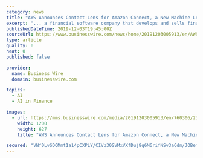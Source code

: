 ```yaml
---
category: news
title: "AWS Announces Contact Lens for Amazon Connect, a New Machine Learning-Powered Analytics Capability for Customers to Better Assess Call Contacts"
excerpt: "... a financial software company that develops and sells financial, accounting, and tax preparation software and related services for small businesses, accountants, and individuals. “As Intuit embarks on our next transformation into an AI-driven expert platform, using machine learning is critical to helping our customers make data-driven ..."
publishedDateTime: 2019-12-03T19:45:00Z
sourceUrl: https://www.businesswire.com/news/home/20191203005913/en/AWS-Announces-Contact-Lens-Amazon-Connect-New
type: article
quality: 0
heat: 0
published: false

provider:
  name: Business Wire
  domain: businesswire.com

topics:
  - AI
  - AI in Finance

images:
  - url: https://mms.businesswire.com/media/20191203005913/en/760306/23/4128669cAWS_logo_RGB.jpg
    width: 1200
    height: 627
    title: "AWS Announces Contact Lens for Amazon Connect, a New Machine Learning-Powered Analytics Capability for Customers to Better Assess Call Contacts"

secured: "VNf0LvSDOMmt1a14pCXPLY/CIVz30SVMxVXfDuj8q6M6rifNSv3aCdm/JOBefKtKL7rS4Wlw2AKMZgAgoDWvUdGAFBgKvTOLpoFzlzVb7ljdKIIxrnSTSwbwzKynRdIIc+UCRWIuzDknS3tS1rl2SGwfobYtpV5Cz0keB/zM2huLu/fBJarN7lEeibRPKuvUWTs9yrdiJPkjkadvP6mqkbSUmV/iGqVhGcrBm75/t4H94qxfFt9BAUTFbVGkZ2dt7LXHFa7J9Yz4vaKaZrudhw==;Zm6AYM627E6gWCNOpn1a0Q=="
---
```


